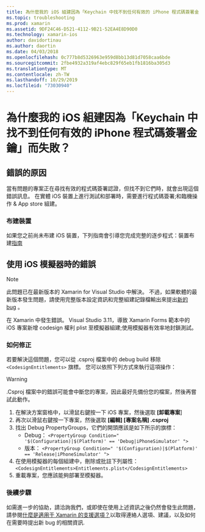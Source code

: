 ```yaml
---
title: 為什麼我的 iOS 組建因為「Keychain 中找不到任何有效的 iPhone 程式碼簽署金鑰」而失敗？
ms.topic: troubleshooting
ms.prod: xamarin
ms.assetid: 9DF24C46-D521-4112-9B21-52EA4E8D90D0
ms.technology: xamarin-ios
author: davidortinau
ms.author: daortin
ms.date: 04/03/2018
ms.openlocfilehash: 0c777b8d5326963e959d8bb13d81d7058caa6bde
ms.sourcegitcommit: 2fbe4932a319af4ebc829f65eb1fb1816ba305d3
ms.translationtype: MT
ms.contentlocale: zh-TW
ms.lasthandoff: 10/29/2019
ms.locfileid: "73030940"
---
```

# <a name="why-does-my-ios-build-fail-with-no-valid-iphone-code-signing-keys-found-in-keychain"></a>為什麼我的 iOS 組建因為「Keychain 中找不到任何有效的 iPhone 程式碼簽署金鑰」而失敗？

## <a name="cause-of-the-error"></a>錯誤的原因

當有問題的專案正在尋找有效的程式碼簽署認證，但找不到它們時，就會出現這個錯誤訊息。 在實體 iOS 裝置上進行測試和部署時，需要進行程式碼簽署;和臨機操作 & App store 組建。

### <a name="provisioning-devices"></a>布建裝置

如果您之前尚未布建 iOS 裝置，下列指南會引導您完成完整的逐步程式：裝置布建[指南](~/ios/get-started/installation/device-provisioning/index.md)

## <a name="bug-when-using-ios-simulator"></a>使用 iOS 模擬器時的錯誤

> [!NOTE]
> 此問題已在最新版本的 Xamarin for Visual Studio 中解決。 不過，如果軟體的最新版本發生問題，請使用完整版本設定資訊和完整組建記錄檔輸出來提出[新的 bug](~/cross-platform/troubleshooting/questions/howto-file-bug.md) 。

在 Xamarin 中發生錯誤。 Visual Studio 3.11，導致 Xamarin Forms 範本中的 iOS 專案新增 codesign 權利 plist 至模擬器組建;使用模擬器有效率地封鎖測試。

### <a name="how-to-fix"></a>如何修正

若要解決這個問題，您可以從 .csproj 檔案中的 debug build 移除 `<CodesignEntitlements>` 旗標。 您可以依照下列方式來執行這項操作：

> [!WARNING]
> .Csproj 檔案中的錯誤可能會中斷您的專案，因此最好先備份您的檔案，然後再嘗試此動作。

1. 在解決方案窗格中，以滑鼠右鍵按一下 iOS 專案，然後選取 **[卸載專案**]
2. 再次以滑鼠右鍵按一下專案，然後選取 **[編輯] [專案名稱] .csproj**
3. 找出 Debug PropertyGroups，它們的開頭應該是如下所示的旗標：
   - Debug： `<PropertyGroup Condition=" '$(Configuration)|$(Platform)' == 'Debug|iPhoneSimulator' ">`
   - 版本： `<PropertyGroup Condition=" '$(Configuration)|$(Platform)' == 'Release|iPhoneSimulator' ">`
4. 在使用模擬器的每個組建中，刪除或批註下列屬性： `<CodesignEntitlements>Entitlements.plist</CodesignEntitlements>`
5. 重載專案，您應該能夠部署至模擬器。

### <a name="next-steps"></a>後續步驟
如需進一步的協助，請洽詢我們，或即使在使用上述資訊之後仍然會發生此問題，請參閱[什麼是適用于 Xamarin 的支援選項？](~/cross-platform/troubleshooting/support-options.md)以取得連絡人選項、建議，以及如何在需要時提出新 bug 的相關資訊.

